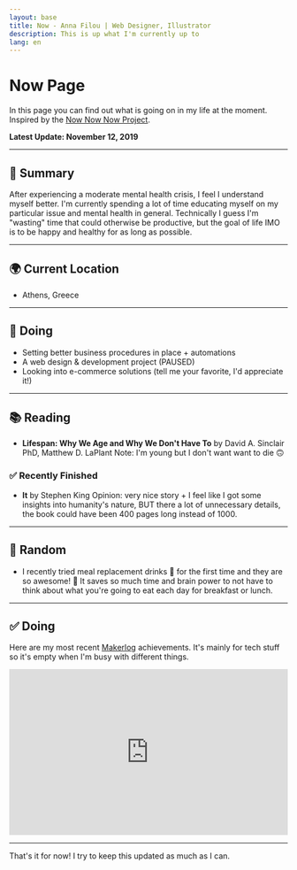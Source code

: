 ```yaml
---
layout: base
title: Now - Anna Filou | Web Designer, Illustrator
description: This is up what I'm currently up to
lang: en
---
```


# Now Page

In this page you can find out what is going on in my life at the moment.
Inspired by the [Now Now Now Project](https://nownownow.com/about).


**Latest Update: November 12, 2019**

---

## 📜 Summary

After experiencing a moderate mental health crisis, I feel I understand myself better. 
I'm currently spending a lot of time educating myself on my particular issue and mental health in general. 
Technically I guess I'm "wasting" time that could otherwise be productive, but the goal of life IMO is to be happy and healthy for as long as possible. 

---

## 🌍 Current Location
- Athens, Greece

---

## 🎯 Doing
- Setting better business procedures in place + automations
- A web design & development project (PAUSED)
- Looking into e-commerce solutions (tell me your favorite, I'd appreciate it!)

---

## 📚 Reading
- **Lifespan: Why We Age and Why We Don't Have To** by David A. Sinclair PhD, Matthew D. LaPlant
Note: I'm young but I don't want want to die 🙃

### ✅ Recently Finished
- **It** by Stephen King
Opinion: very nice story + I feel like I got some insights into humanity's nature, BUT there a lot of unnecessary details, the book could have been 400 pages long instead of 1000.

---

## 🎎 Random
- I recently tried meal replacement drinks 🥛 for the first time and they are so awesome! 🤩 It saves so much time and brain power to not have to think about what you're going to eat each day for breakfast or lunch.

---

## ✅ Doing
Here are my most recent [Makerlog](https://getmakerlog.com/about) achievements. It's mainly for tech stuff so it's empty when I'm busy with different things.

<iframe title="Makerlog Embed" height="300" style="width:100%" scrolling="no" frameborder="0" allowtransparency="true" src="https://api.getmakerlog.com/users/1293/embed"></iframe>

---

That's it for now! I try to keep this updated as much as I can.
